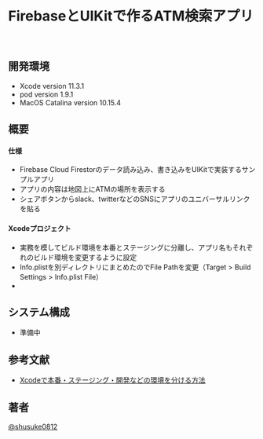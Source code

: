 FirebaseとUIKitで作るATM検索アプリ
====
　
## 開発環境
- Xcode version 11.3.1
- pod version 1.9.1
- MacOS Catalina version 10.15.4

## 概要
#### 仕様
- Firebase Cloud Firestorのデータ読み込み、書き込みをUIKitで実装するサンプルアプリ
- アプリの内容は地図上にATMの場所を表示する  
- シェアボタンからslack、twitterなどのSNSにアプリのユニバーサルリンクを貼る
#### Xcodeプロジェクト
- 実務を模してビルド環境を本番とステージングに分離し、アプリ名もそれぞれのビルド環境を変更するように設定
- Info.plistを別ディレクトリにまとめたのでFile Pathを変更（Target > Build Settings > Info.plist File）
- 

## システム構成
- 準備中

## 参考文献
- [Xcodeで本番・ステージング・開発などの環境を分ける方法](https://mo-gu-mo-gu.com/ios-scheme-build-settings/)
　 
## 著者
[@shusuke0812](https://github.com/shusuke0812)
